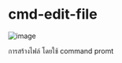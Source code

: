 # cmd-edit-file
![image](https://user-images.githubusercontent.com/86767172/198955060-b55be5a6-91dd-436f-8e38-52680e83a721.png)

การสร้างไฟล์ โดยใช้ command promt
